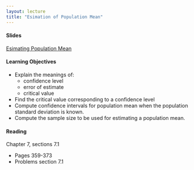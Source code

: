 ```yaml
---
layout: lecture
title: "Esimation of Population Mean"
---
```


<h4>
	<span class="fa fa-picture-o fa-lg main-list-item-icon"></span>
	Slides
</h4>

<a href="https://docs.google.com/presentation/d/1mav1fbW42UKDoSZtqVzMh68hPLMj-zMzYzyJN4jp0RQ/pub?start=false&loop=false&delayms=3000" target="_blank">Esimating Population Mean</a>


<h4>
	<span class="fa fa-graduation-cap fa-lg main-list-item-icon"></span>
	Learning Objectives
</h4>

- Explain the meanings of:
	- confidence level
	- error of estimate
	- critical value
- Find the critical value corresponding to a confidence level
- Compute confidence intervals for population mean when the 
population standard deviation is known.
- Compute the sample size to be used for estimating a population mean.


<h4>
	<span class="fa fa-book fa-lg main-list-item-icon"></span>
	Reading
</h4>

Chapter 7, sections 7.1

- Pages 359-373
- Problems section 7.1